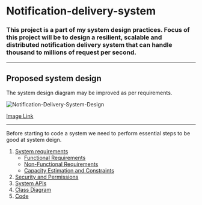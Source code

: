 # Notification-delivery-system
### This project is a part of my system design practices. Focus of this project will be to design a resilient, scalable and distributed notification delivery system that can handle thousand to millions of request per second.

---
## Proposed system design
The system design diagram may be improved as per requirements.

![Notification-Delivery-System-Design](https://i.ibb.co/cXJ6sxj/notification-delivery-system.png)

[Image Link](https://ibb.co/93nbdG7)

---

Before starting to code a system we need to perform essential steps to be good at system deign.
1. [System requirements](#)
    - [Functional Requirements](#)
    - [Non-Functional Requirements](#)
    - [Capacity Estimation and Constraints](#)
2. [Security and Permissions](#)
3. [System APIs](#)
4. [Class Diagram](#)
5. [Code](#)
